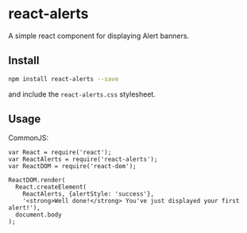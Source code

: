 # react-alerts

A simple react component for displaying Alert banners.

## Install

```bash
npm install react-alerts --save
```

and include the `react-alerts.css` stylesheet.

## Usage

CommonJS:

```
var React = require('react');
var ReactAlerts = require('react-alerts');
var ReactDOM = require('react-dom');

ReactDOM.render(
  React.createElement(
    ReactAlerts, {alertStyle: 'success'}, 
    '<strong>Well done!</strong> You've just displayed your first alert!'),
  document.body
);
```